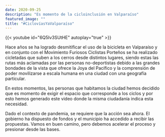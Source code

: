 ```yaml
---
date: 2020-09-25
description: "Es momento de la cicloinclusión en Valparaíso"
featured_image: ""
title: "#CiclovíasYaValparaíso"
---
```

{{< youtube id="6Q5Iv3SUtHE" autoplay="true" >}}


Hace años se ha logrado desmitificar el uso de la bicicleta en Valparaíso y en conjunto con el Movimiento Furiosos Ciclistas Porteños se ha realizado cicletadas que suben a los cerros desde distintos lugares, siendo estas las rutas más aclamadas por las personas no-deportistas debido a las grandes bondades de la vista que ofrece la Joya del Pacífico y la comprensión de poder movilizarse a escala humana en una ciudad con una geografía particular.

En estos momentos, las personas que habitamos la ciudad hemos decidido que es momento de exigir el espacio que corresponde a los ciclos y por esto hemos generado este video donde la misma ciudadanía indica esta necesidad.

Dado el contexto de pandemia, se requiere que la acción sea ahora. El gobierno ha dispuesto de fondos y el municipio ha accedido a recibir las propuestas. Vamos en buen camino, pero debemos acelerar el proceso y presionar desde las bases.